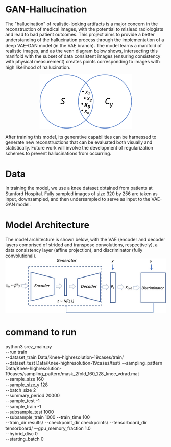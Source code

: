# GAN-Hallucination
The "hallucination" of realistic-looking artifacts is a major concern in the reconstruction of medical images, with the potential to mislead radiologists and lead to bad patient outcomes. This project aims to provide a better understanding of the hallucination process through the implementation of a deep VAE-GAN model (in the VAE branch). The model learns a manifold of realistic images, and as the venn diagram below shows, intersecting this manifold with the subset of data consistent images (ensuring consistency with physical measurement) creates points corresponding to images with high likelihood of hallucination.

<p align="center">
  <img src="fixed_venn.png" height="170">
</p>

After training this model, its generative capabilities can be harnessed to generate new reconstructions that can be evaluated both visually and statistically. Future work will involve the development of regularization schemes to prevent hallucinations from occurring.
# Data
In training the model, we use a knee dataset obtained from patients at Stanford Hospital. Fully sampled images of size 320 by 256 are taken as input, downsampled, and then undersampled to serve as input to the VAE-GAN model.

# Model Architecture
The model architecture is shown below, with the VAE (encoder and decoder layers comprised of strided and transpose convolutions, respectively), a data consistency layer (affine projection), and discriminator (fully convolutional).
![alt text](revised_model_architecture.png)

# command to run 

python3  srez_main.py    
--run train     
--dataset_train Data/Knee-highresolution-19cases/train/   
--dataset_test Data/Knee-highresolution-19cases/test/
--sampling_pattern  Data/Knee-highresolution-19cases/sampling_pattern/mask_2fold_160_128_knee_vdrad.mat     
--sample_size 160   
--sample_size_y 128    
--batch_size 2     
--summary_period  20000      
--sample_test -1   
--sample_train -1     
--subsample_test 1000   
--subsample_train 1000 
--train_time 100   
--train_dir  results/
--checkpoint_dir  checkpoints/
--tensorboard_dir  tensorboard/
--gpu_memory_fraction 1.0  
--hybrid_disc 0    
--starting_batch 0
